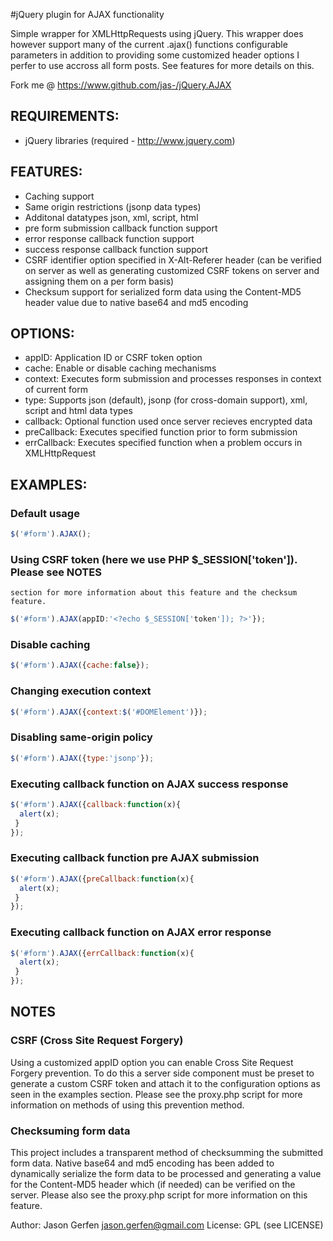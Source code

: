
#jQuery plugin for AJAX functionality

  Simple wrapper for XMLHttpRequests using jQuery. This wrapper does however
  support many of the current .ajax() functions configurable parameters in
  addition to providing some customized header options I perfer to use
  accross all form posts. See features for more details on this.

  Fork me @ https://www.github.com/jas-/jQuery.AJAX

## REQUIREMENTS:
* jQuery libraries (required - http://www.jquery.com)

## FEATURES:
* Caching support
* Same origin restrictions (jsonp data types)
* Additonal datatypes json, xml, script, html
* pre form submission callback function support
* error response callback function support
* success response callback function support
* CSRF identifier option specified in X-Alt-Referer header (can be verified on server
  as well as generating customized CSRF tokens on server and assigning them on a per
  form basis)
* Checksum support for serialized form data using the Content-MD5 header value due to
  native base64 and md5 encoding

## OPTIONS:
* appID:       Application ID or CSRF token option
* cache:       Enable or disable caching mechanisms
* context:     Executes form submission and processes responses in context of current form
* type:        Supports json (default), jsonp (for cross-domain support), xml, script and html data types
* callback:    Optional function used once server recieves encrypted data
* preCallback: Executes specified function prior to form submission
* errCallback: Executes specified function when a problem occurs in XMLHttpRequest

## EXAMPLES:

### Default usage
```javascript
$('#form').AJAX();
```

### Using CSRF token (here we use PHP $_SESSION['token']). Please see NOTES
    section for more information about this feature and the checksum feature.
```javascript
$('#form').AJAX(appID:'<?echo $_SESSION['token']); ?>'});
```

### Disable caching
```javascript
$('#form').AJAX({cache:false});
```

### Changing execution context
```javascript
$('#form').AJAX({context:$('#DOMElement')});
```

### Disabling same-origin policy
```javascript
$('#form').AJAX({type:'jsonp'});
```

### Executing callback function on AJAX success response
```javascript
$('#form').AJAX({callback:function(x){
  alert(x);
 }
});
```

### Executing callback function pre AJAX submission
```javascript
$('#form').AJAX({preCallback:function(x){
  alert(x);
 }
});
```

### Executing callback function on AJAX error response
```javascript
$('#form').AJAX({errCallback:function(x){
  alert(x);
 }
});
```

## NOTES

### CSRF (Cross Site Request Forgery)
Using a customized appID option you can enable Cross Site Request Forgery
prevention. To do this a server side component must be preset to generate
a custom CSRF token and attach it to the configuration options as seen in
the examples section. Please see the proxy.php script for more information
on methods of using this prevention method.

### Checksuming form data
This project includes a transparent method of checksumming the submitted
form data. Native base64 and md5 encoding has been added to dynamically
serialize the form data to be processed and generating a value for the
Content-MD5 header which (if needed) can be verified on the server. Please
also see the proxy.php script for more information on this feature.

Author: Jason Gerfen <jason.gerfen@gmail.com>
License: GPL (see LICENSE)
